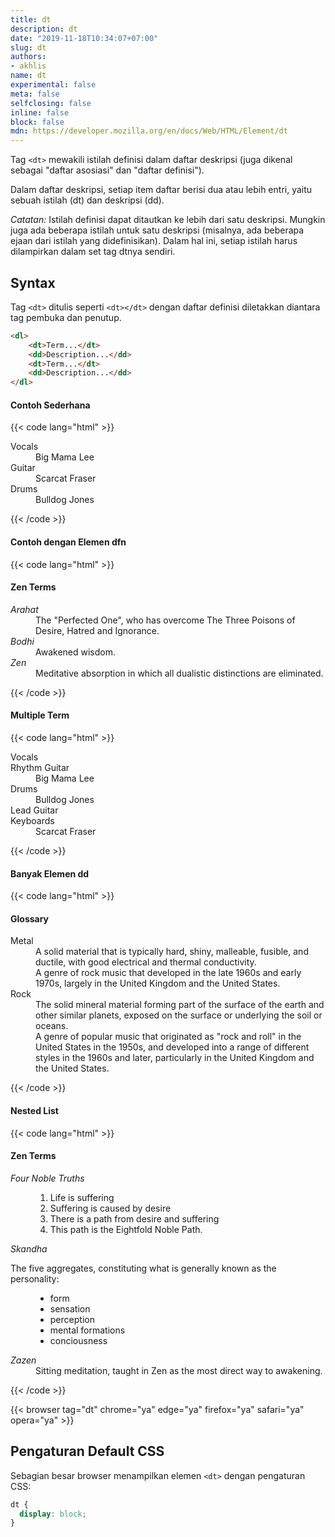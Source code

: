 ```yaml
---
title: dt
description: dt
date: "2019-11-18T10:34:07+07:00"
slug: dt
authors:
- akhlis
name: dt
experimental: false
meta: false
selfclosing: false
inline: false
block: false
mdn: https://developer.mozilla.org/en/docs/Web/HTML/Element/dt
---
```


Tag `<dt>` mewakili istilah definisi dalam daftar deskripsi (juga dikenal sebagai "daftar asosiasi" dan "daftar definisi").

Dalam daftar deskripsi, setiap item daftar berisi dua atau lebih entri, yaitu sebuah istilah (dt) dan deskripsi (dd).

_Catatan:_ Istilah definisi dapat ditautkan ke lebih dari satu deskripsi. Mungkin juga ada beberapa istilah untuk satu deskripsi (misalnya, ada beberapa ejaan dari istilah yang didefinisikan). Dalam hal ini, setiap istilah harus dilampirkan dalam set tag dtnya sendiri.

## Syntax

Tag `<dt>` ditulis seperti `<dt></dt>` dengan daftar definisi diletakkan diantara tag pembuka dan penutup.

```html
<dl>
    <dt>Term...</dt>
    <dd>Description...</dd>
    <dt>Term...</dt>
    <dd>Description...</dd>
</dl>
```

#### Contoh Sederhana


{{< code lang="html" >}}
<dl>
  <dt>Vocals</dt>
  <dd>Big Mama Lee</dd>
  <dt>Guitar</dt>
  <dd>Scarcat Fraser</dd>
  <dt>Drums</dt>
  <dd>Bulldog Jones</dd>
</dl>
{{< /code >}}

#### Contoh dengan Elemen dfn

{{< code lang="html" >}}
<h4>Zen Terms</h4>
<dl>
<dt><dfn>Arahat</dfn></dt>
<dd>The "Perfected One", who has overcome The Three Poisons of Desire, Hatred and Ignorance. </dd>
<dt><dfn>Bodhi</dfn></dt>
<dd>Awakened wisdom.</dd>
<dt><dfn>Zen</dfn></dt>
<dd>Meditative absorption in which all dualistic distinctions are eliminated.</dd>
</dl>
{{< /code >}}

#### Multiple Term

{{< code lang="html" >}}
<dl>
  <dt>Vocals</dt>
  <dt>Rhythm Guitar</dt>
  <dd>Big Mama Lee</dd>
  <dt>Drums</dt>
  <dd>Bulldog Jones</dd>
  <dt>Lead Guitar</dt>
  <dt>Keyboards</dt>
  <dd>Scarcat Fraser</dd>
</dl>
{{< /code >}}

#### Banyak Elemen dd

{{< code lang="html" >}}
<h4>Glossary</h4>
<dl>
<dt>Metal</dt>
<dd>A solid material that is typically hard, shiny, malleable, fusible, and ductile, with good electrical and thermal conductivity.</dd>
<dd>A genre of rock music that developed in the late 1960s and early 1970s, largely in the United Kingdom and the United States.</dd>
<dt>Rock</dt>
<dd>The solid mineral material forming part of the surface of the earth and other similar planets, exposed on the surface or underlying the soil or oceans.</dd>
<dd>A genre of popular music that originated as "rock and roll" in the United States in the 1950s, and developed into a range of different styles in the 1960s and later, particularly in the United Kingdom and the United States.</dd>
</dl>
{{< /code >}}

#### Nested List

{{< code lang="html" >}}
<h4>Zen Terms</h4>
<dl>
  <dt><dfn>Four Noble Truths</dfn></dt>
  <dd>
    <ol>
      <li>Life is suffering</li>
      <li>Suffering is caused by desire</li>
      <li>There is a path from desire and suffering</li>
      <li>This path is the Eightfold Noble Path.</li>
    </ol>
  </dd>
  <dt><dfn>Skandha</dfn></dt>
  <p>The five aggregates, constituting what is generally known as the personality:</p>
  <dd>
    <ul>
      <li>form</li>
      <li>sensation</li>
      <li>perception</li>
      <li>mental formations</li>
      <li>conciousness</li>
    </ul>
  </dd>
  <dt><dfn>Zazen</dfn></dt>
  <dd>Sitting meditation, taught in Zen as the most direct way to awakening.</dd>
</dl>
{{< /code >}}

{{< browser tag="dt" chrome="ya" edge="ya" firefox="ya" safari="ya" opera="ya" >}}

## Pengaturan Default CSS

Sebagian besar browser menampilkan elemen `<dt>` dengan pengaturan CSS:

```css
dt {
  display: block;
}
```